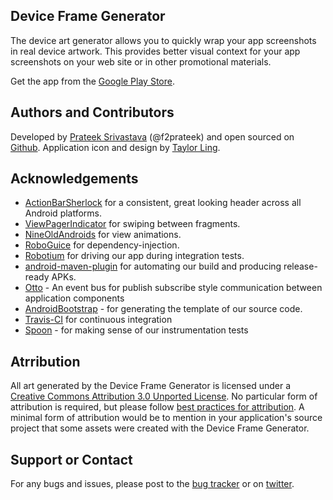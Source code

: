 ## Device Frame Generator
The device art generator allows you to quickly wrap your app screenshots in real device artwork.
This provides better visual context for your app screenshots on your web site or in other promotional materials.

Get the app from the [Google Play Store](https://play.google.com/store/apps/details?id=com.f2prateek.dfg).

## Authors and Contributors
Developed by [Prateek Srivastava](https://twitter.com/f2prateek) (@f2prateek) and open sourced on [Github](https://github.com/f2prateek/Device-Frame-Generator).
Application icon and design by [Taylor Ling](http://androiduiux.com/).

## Acknowledgements

  * [ActionBarSherlock](https://github.com/JakeWharton/ActionBarSherlock) for a
consistent, great looking header across all Android platforms.
  * [ViewPagerIndicator](https://github.com/JakeWharton/Android-ViewPagerIndicator)
  for swiping between fragments.
  * [NineOldAndroids](https://github.com/JakeWharton/NineOldAndroids) for
  view animations.
  * [RoboGuice](http://code.google.com/p/roboguice/) for dependency-injection.
  * [Robotium](http://code.google.com/p/robotium/)
  for driving our app during integration tests.
  * [android-maven-plugin](https://github.com/jayway/maven-android-plugin)
  for automating our build and producing release-ready APKs.
  * [Otto](https://github.com/square/otto) - An event bus for publish subscribe style communication between application components
  * [AndroidBootstrap](http://www.androidbootstrap.com/) - for generating the template of our source code.
  * [Travis-CI](https://travis-ci.org/f2prateek/FoodBot) for continuous integration
  * [Spoon](http://square.github.com/spoon/) - for making sense of our instrumentation tests


## Atrribution
All art generated by the Device Frame Generator is licensed under a [Creative Commons Attribution 3.0 Unported License](http://creativecommons.org/licenses/by/3.0/).
No particular form of attribution is required, but please follow [best practices for attribution](http://wiki.creativecommons.org/Marking/Users).
A minimal form of attribution would be to mention in your application's source project that some assets were created with the Device Frame Generator.

## Support or Contact
For any bugs and issues, please post to the [bug tracker](https://github.com/f2prateek/Device-Frame-Generator/issues?state=open) or on [twitter](https://twitter.com/f2prateek).